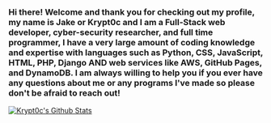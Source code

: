 ### Hi there! Welcome and thank you for checking out my profile, my name is Jake or Krypt0c and I am a Full-Stack web developer, cyber-security researcher, and full time programmer, I have a very large amount of coding knowledge and expertise with languages such as Python, CSS, JavaScript, HTML, PHP, Django AND web services like AWS, GitHub Pages, and DynamoDB. I am always willing to help you if you ever have any questions about me or any programs I've made so please don't be afraid to reach out!
[![Krypt0c's Github Stats](https://github-readme-stats.vercel.app/api?username=krypt0c)](https://github.com/anuraghazra/github-readme-stats)
